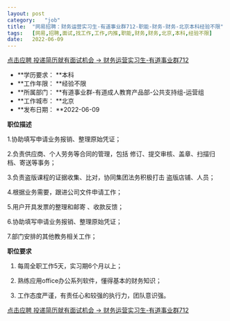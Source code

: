 ```yaml
---
layout:	post
category:	"job"
title:	"网易招聘：财务运营实习生-有道事业群712-职能-财务-财务-北京本科经验不限"
tags:	[网易,招聘,面试,找工作,工作,内推,职能,财务,财务,北京,本科,经验不限]
date:	2022-06-09
---
```


[点击应聘 投递简历就有面试机会 ->  财务运营实习生-有道事业群712](http://mobile.bole.netease.com/bole/boleDetail?id=40772&employeeId=346f03c3cda5f04c&key=all)



- **学历要求： **本科
- **工作年限： **经验不限
- **所属部门： **有道事业群-有道成人教育产品部-公共支持组-运营组
- **工作城市： **北京
- **发布日期： **2022-06-09



**职位描述**

1.协助填写申请业务报销、整理原始凭证；

2.负责供应商、个人劳务等合同的管理，包括 修订、提交审核、盖章、扫描归档、寄送等事务； 

3.负责盗版课程的证据收集、比对，协同集团法务积极打击 盗版店铺、人员； 

4.根据业务需要，跟进公司文件申请工作；

5.用户开具发票的整理和邮寄 、收款反馈；

6.协助填写申请业务报销、整理原始凭证；

7.部门安排的其他教务相关工作； 



**职位要求**

1. 每周全职工作5天，实习期6个月以上； 

2. 熟练应用office办公系列软件，懂得基本的财务知识； 

3. 工作态度严谨，有责任心和较强的执行力，团队意识强。



[点击应聘 投递简历就有面试机会 ->  财务运营实习生-有道事业群712](http://mobile.bole.netease.com/bole/boleDetail?id=40772&employeeId=346f03c3cda5f04c&key=all)
